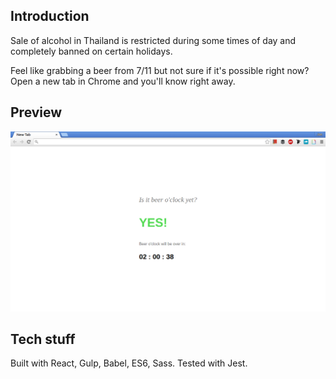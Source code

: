 ## Introduction
Sale of alcohol in Thailand is restricted during some times of day and
completely banned on certain holidays.

Feel like grabbing a beer from 7/11 but not sure if it's possible right now?
Open a new tab in Chrome and you'll know right away.

## Preview

![](screenshot.png)

## Tech stuff
Built with React, Gulp, Babel, ES6, Sass. Tested with Jest.
